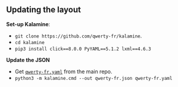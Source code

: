 ## Updating the layout

**Set-up Kalamine**:
- `git clone https://github.com/qwerty-fr/kalamine`.
- `cd kalamine`
- `pip3 install click==8.0.0 PyYAML==5.1.2 lxml==4.6.3`

**Update the JSON**
- Get [`qwerty-fr.yaml`](https://github.com/qwerty-fr/qwerty-fr/blob/master/qwerty-fr.yaml) from the main repo.
- `python3 -m kalamine.cmd --out qwerty-fr.json qwerty-fr.yaml`
